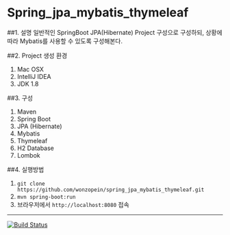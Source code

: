 # Spring_jpa_mybatis_thymeleaf

##1. 설명
일반적인 SpringBoot JPA(Hibernate) Project 구성으로 구성하되, 상황에 따라 Mybatis를 사용할 수 있도록 구성해본다.

##2. Project 생성 환경
1. Mac OSX
2. IntelliJ IDEA
3. JDK 1.8

##3. 구성
1. Maven
2. Spring Boot
3. JPA (Hibernate)
4. Mybatis
5. Thymeleaf
6. H2 Database
7. Lombok

##4. 실행방법
1. `git clone https://github.com/wonzopein/spring_jpa_mybatis_thymeleaf.git`
2. `mvn spring-boot:run`
3. 브라우저에서 `http://localhost:8080` 접속

---
[![Build Status](https://travis-ci.org/wonzopein/spring_boot_jpa_mybatis_thymeleaf.svg?branch=master)](https://travis-ci.org/wonzopein/spring_boot_jpa_mybatis_thymeleaf)
